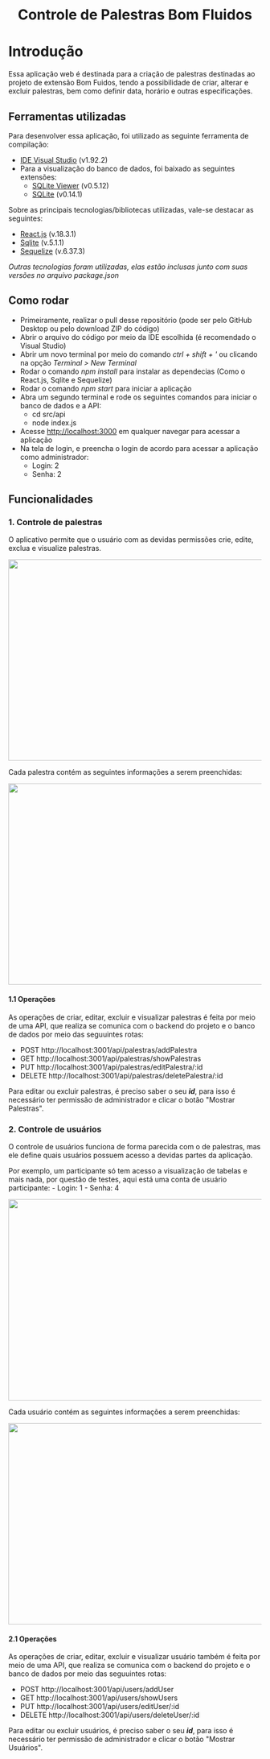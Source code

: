 <h1 align="center"> Controle de Palestras Bom Fluidos </h1>

# Introdução
Essa aplicação web é destinada para a criação de palestras destinadas ao projeto de extensão Bom Fuidos, tendo a possibilidade de criar, alterar e excluir palestras, bem como definir data, horário e outras especificações.
## Ferramentas utilizadas
Para desenvolver essa aplicação, foi utilizado as seguinte ferramenta de compilação:
- [IDE Visual Studio](https://code.visualstudio.com) (v1.92.2)
- Para a visualização do banco de dados, foi baixado as seguintes extensões:
  - [SQLite Viewer](https://marketplace.visualstudio.com/items?itemName=qwtel.sqlite-viewer) (v0.5.12)
  - [SQLite](https://marketplace.visualstudio.com/items?itemName=alexcvzz.vscode-sqlite) (v0.14.1)

Sobre as principais tecnologias/bibliotecas utilizadas, vale-se destacar as seguintes:
- [React.js](https://react.dev) (v.18.3.1)
- [Sqlite](https://www.sqlite.org) (v.5.1.1)
- [Sequelize](https://sequelize.org) (v.6.37.3)

*Outras tecnologias foram utilizadas, elas estão inclusas junto com suas versões no arquivo package.json*

## Como rodar
- Primeiramente, realizar o pull desse repositório (pode ser pelo GitHub Desktop ou pelo download ZIP do código)
- Abrir o arquivo do código por meio da IDE escolhida (é recomendado o Visual Studio)
- Abrir um novo terminal por meio do comando *ctrl + shift + '* ou clicando na opção *Terminal > New Terminal*
- Rodar o comando *npm install* para instalar as dependecias (Como o React.js, Sqlite e Sequelize)
- Rodar o comando *npm start* para iniciar a aplicação
- Abra um segundo terminal e rode os seguintes comandos para iniciar o banco de dados e a API:
  - cd src/api
  - node index.js
- Acesse [http://localhost:3000](http://localhost:3000) em qualquer navegar para acessar a aplicação
- Na tela de login, e preencha o login de acordo para acessar a aplicação como administrador:
  - Login: 2
  - Senha: 2

## Funcionalidades
### 1. Controle de palestras
  O aplicativo permite que o usuário com as devidas permissões crie, edite, exclua e visualize palestras.
  
<img src="https://github.com/user-attachments/assets/8ad49819-063e-48f6-b1c7-cdc86d68c93f" width="600" height="400">


  Cada palestra contém as seguintes informações a serem preenchidas:


<img src="https://github.com/user-attachments/assets/380d4ad5-222f-4ef0-acea-ed67539ac0e8" width="600" height="400">

#### 1.1 Operações
  As operações de criar, editar, excluir e visualizar palestras é feita por meio de uma API, que realiza se comunica com o backend do projeto e o banco de dados por meio das seguuintes rotas:
  - POST http://localhost:3001/api/palestras/addPalestra
  - GET http://localhost:3001/api/palestras/showPalestras
  - PUT http://localhost:3001/api/palestras/editPalestra/:id
  - DELETE http://localhost:3001/api/palestras/deletePalestra/:id

  Para editar ou excluir palestras, é preciso saber o seu ***id***, para isso é necessário ter permissão de administrador e clicar o botão "Mostrar Palestras".

### 2. Controle de usuários
  O controle de usuários funciona de forma parecida com o de palestras, mas ele define quais usuários possuem acesso a devidas partes da aplicação.

  Por exemplo, um participante só tem acesso a visualização de tabelas e mais nada, por questão de testes, aqui está uma conta de usuário participante:
    - Login: 1
    - Senha: 4
  
<img src="https://github.com/user-attachments/assets/cf86aea5-9974-49c9-ad2f-78043eab772a" width="600" height="400">


  Cada usuário contém as seguintes informações a serem preenchidas:


<img src="https://github.com/user-attachments/assets/eae2aad0-2282-4930-a30f-0edf2203c3c3" width="600" height="400">

#### 2.1 Operações
  As operações de criar, editar, excluir e visualizar usuário também é feita por meio de uma API, que realiza se comunica com o backend do projeto e o banco de dados por meio das seguuintes rotas:
  - POST http://localhost:3001/api/users/addUser
  - GET http://localhost:3001/api/users/showUsers
  - PUT http://localhost:3001/api/users/editUser/:id
  - DELETE http://localhost:3001/api/users/deleteUser/:id

  Para editar ou excluir usuários, é preciso saber o seu ***id***, para isso é necessário ter permissão de administrador e clicar o botão "Mostrar Usuários".
